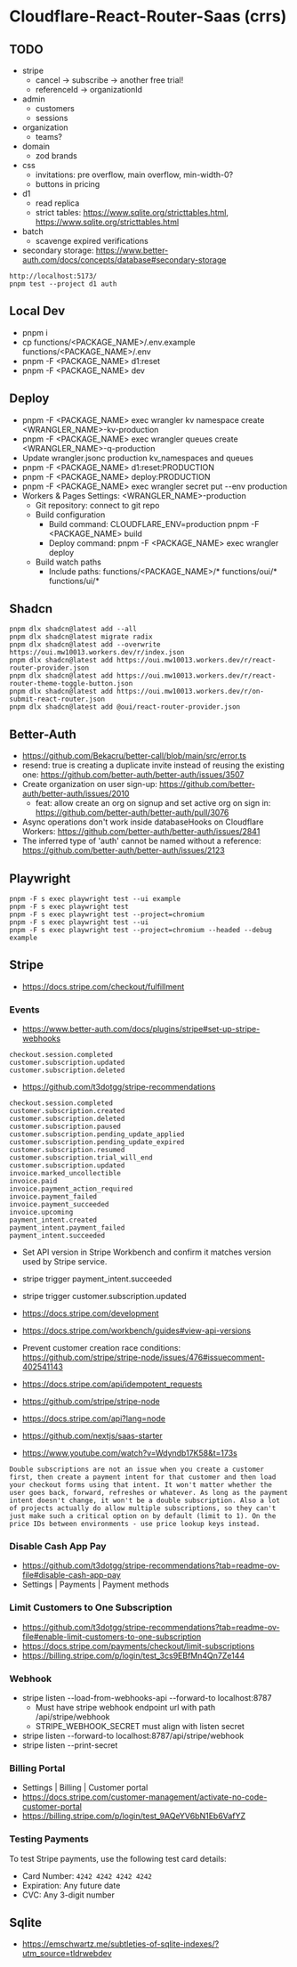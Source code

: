 # Cloudflare-React-Router-Saas (crrs)

## TODO

- stripe
  - cancel -> subscribe -> another free trial!
  - referenceId -> organizationId
- admin
  - customers
  - sessions
- organization
  - teams?
- domain
  - zod brands
- css
  - invitations: pre overflow, main overflow, min-width-0?
  - buttons in pricing
- d1
  - read replica
  - strict tables: https://www.sqlite.org/stricttables.html, https://www.sqlite.org/stricttables.html
- batch
  - scavenge expired verifications
- secondary storage: https://www.better-auth.com/docs/concepts/database#secondary-storage

```
http://localhost:5173/
pnpm test --project d1 auth
```

## Local Dev

- pnpm i
- cp functions/<PACKAGE_NAME>/.env.example functions/<PACKAGE_NAME>/.env
- pnpm -F <PACKAGE_NAME> d1:reset
- pnpm -F <PACKAGE_NAME> dev

## Deploy

- pnpm -F <PACKAGE_NAME> exec wrangler kv namespace create <WRANGLER_NAME>-kv-production
- pnpm -F <PACKAGE_NAME> exec wrangler queues create <WRANGLER_NAME>-q-production
- Update wrangler.jsonc production kv_namespaces and queues
- pnpm -F <PACKAGE_NAME> d1:reset:PRODUCTION
- pnpm -F <PACKAGE_NAME> deploy:PRODUCTION
- pnpm -F <PACKAGE_NAME> exec wrangler secret put <SECRET> --env production
- Workers & Pages Settings: <WRANGLER_NAME>-production
  - Git repository: connect to git repo
  - Build configuration
    - Build command: CLOUDFLARE_ENV=production pnpm -F <PACKAGE_NAME> build
    - Deploy command: pnpm -F <PACKAGE_NAME> exec wrangler deploy
  - Build watch paths
    - Include paths: functions/<PACKAGE_NAME>/\* functions/oui/\* functions/ui/\*

## Shadcn

```
pnpm dlx shadcn@latest add --all
pnpm dlx shadcn@latest migrate radix
pnpm dlx shadcn@latest add --overwrite https://oui.mw10013.workers.dev/r/index.json
pnpm dlx shadcn@latest add https://oui.mw10013.workers.dev/r/react-router-provider.json
pnpm dlx shadcn@latest add https://oui.mw10013.workers.dev/r/react-router-theme-toggle-button.json
pnpm dlx shadcn@latest add https://oui.mw10013.workers.dev/r/on-submit-react-router.json
pnpm dlx shadcn@latest add @oui/react-router-provider.json
```

## Better-Auth

- https://github.com/Bekacru/better-call/blob/main/src/error.ts
- resend: true is creating a duplicate invite instead of reusing the existing one: https://github.com/better-auth/better-auth/issues/3507
- Create organization on user sign-up: https://github.com/better-auth/better-auth/issues/2010
  - feat: allow create an org on signup and set active org on sign in: https://github.com/better-auth/better-auth/pull/3076
- Async operations don't work inside databaseHooks on Cloudflare Workers: https://github.com/better-auth/better-auth/issues/2841
- The inferred type of 'auth' cannot be named without a reference: https://github.com/better-auth/better-auth/issues/2123

## Playwright

```
pnpm -F s exec playwright test --ui example
pnpm -F s exec playwright test
pnpm -F s exec playwright test --project=chromium
pnpm -F s exec playwright test --ui
pnpm -F s exec playwright test --project=chromium --headed --debug example
```

## Stripe

- https://docs.stripe.com/checkout/fulfillment

### Events

- https://www.better-auth.com/docs/plugins/stripe#set-up-stripe-webhooks

```
checkout.session.completed
customer.subscription.updated
customer.subscription.deleted
```

- https://github.com/t3dotgg/stripe-recommendations

```
checkout.session.completed
customer.subscription.created
customer.subscription.deleted
customer.subscription.paused
customer.subscription.pending_update_applied
customer.subscription.pending_update_expired
customer.subscription.resumed
customer.subscription.trial_will_end
customer.subscription.updated
invoice.marked_uncollectible
invoice.paid
invoice.payment_action_required
invoice.payment_failed
invoice.payment_succeeded
invoice.upcoming
payment_intent.created
payment_intent.payment_failed
payment_intent.succeeded
```

- Set API version in Stripe Workbench and confirm it matches version used by Stripe service.
- stripe trigger payment_intent.succeeded
- stripe trigger customer.subscription.updated

- https://docs.stripe.com/development
- https://docs.stripe.com/workbench/guides#view-api-versions

- Prevent customer creation race conditions: https://github.com/stripe/stripe-node/issues/476#issuecomment-402541143
- https://docs.stripe.com/api/idempotent_requests

- https://github.com/stripe/stripe-node
- https://docs.stripe.com/api?lang=node
- https://github.com/nextjs/saas-starter
- https://www.youtube.com/watch?v=Wdyndb17K58&t=173s

```
Double subscriptions are not an issue when you create a customer first, then create a payment intent for that customer and then load your checkout forms using that intent. It won't matter whether the user goes back, forward, refreshes or whatever. As long as the payment intent doesn't change, it won't be a double subscription. Also a lot of projects actually do allow multiple subscriptions, so they can't just make such a critical option on by default (limit to 1). On the price IDs between environments - use price lookup keys instead.
```

### Disable Cash App Pay

- https://github.com/t3dotgg/stripe-recommendations?tab=readme-ov-file#disable-cash-app-pay
- Settings | Payments | Payment methods

### Limit Customers to One Subscription

- https://github.com/t3dotgg/stripe-recommendations?tab=readme-ov-file#enable-limit-customers-to-one-subscription
- https://docs.stripe.com/payments/checkout/limit-subscriptions
- https://billing.stripe.com/p/login/test_3cs9EBfMn4Qn7Ze144

### Webhook

- stripe listen --load-from-webhooks-api --forward-to localhost:8787
  - Must have stripe webhook endpoint url with path /api/stripe/webhook
  - STRIPE_WEBHOOK_SECRET must align with listen secret
- stripe listen --forward-to localhost:8787/api/stripe/webhook
- stripe listen --print-secret

### Billing Portal

- Settings | Billing | Customer portal
- https://docs.stripe.com/customer-management/activate-no-code-customer-portal
- https://billing.stripe.com/p/login/test_9AQeYV6bN1Eb6VafYZ

### Testing Payments

To test Stripe payments, use the following test card details:

- Card Number: `4242 4242 4242 4242`
- Expiration: Any future date
- CVC: Any 3-digit number

## Sqlite

- https://emschwartz.me/subtleties-of-sqlite-indexes/?utm_source=tldrwebdev
